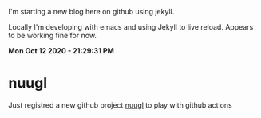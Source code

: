 ---
---
I'm starting a new blog here on github using jekyll.

Locally I'm developing with emacs and using Jekyll to live reload.
Appears to be working fine for now.

**Mon Oct 12 2020 - 21:29:31 PM**

# nuugl

Just registred a new github project [nuugl] to play with github actions

[nuugl]: https://github.com/nuugl/nuugl/actions/new






